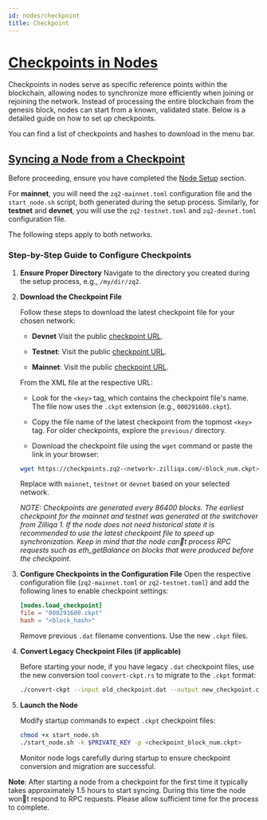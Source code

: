 ```yaml
---
id: nodes/checkpoint
title: Checkpoint
---
```


# [Checkpoints in Nodes](#checkpoints-in-nodes)

Checkpoints in nodes serve as specific reference points within the blockchain, allowing nodes to synchronize more efficiently when joining or rejoining the network. Instead of processing the entire blockchain from the genesis block, nodes can start from a known, validated state. Below is a detailed guide on how to set up checkpoints.

You can find a list of checkpoints and hashes to download in the menu bar.

## [Syncing a Node from a Checkpoint](#syncing-a-node-from-a-checkpoint)

Before proceeding, ensure you have completed the [Node Setup](../nodes/node.md#setting-up-your-node) section.

For **mainnet**, you will need the `zq2-mainnet.toml` configuration file and the `start_node.sh` script, both generated during the setup process. Similarly, for **testnet** and **devnet**, you will use the `zq2-testnet.toml` and `zq2-devnet.toml` configuration file.

The following steps apply to both networks.

### Step-by-Step Guide to Configure Checkpoints

1. **Ensure Proper Directory**
   Navigate to the directory you created during the setup process, e.g., `/my/dir/zq2`.

2. **Download the Checkpoint File**

   Follow these steps to download the latest checkpoint file for your chosen network:

   - **Devnet**
     Visit the public [checkpoint URL](https://checkpoints.zq2-devnet.zilliqa.com).

   - **Testnet**:
   Visit the public [checkpoint URL](https://checkpoints.testnet.zilliqa.com).

   - **Mainnet**:
   Visit the public [checkpoint URL](https://checkpoints.zilliqa.com).

   From the XML file at the respective URL:

   - Look for the `<key>` tag, which contains the checkpoint file's name. The file now uses the `.ckpt` extension (e.g., `000291600.ckpt`).

   - Copy the file name of the latest checkpoint from the topmost `<key>` tag. For older checkpoints, explore the `previous/` directory.

   - Download the checkpoint file using the `wget` command or paste the link in your browser:

   ```bash
   wget https://checkpoints.zq2-<network>.zilliqa.com/<block_num.ckpt>
   ```

   Replace <network> with `mainnet`, `testnet` or `devnet` based on your selected network.

   _NOTE: Checkpoints are generated every 86400 blocks. The earliest checkpoint for the mainnet and testnet was generated at the switchover from Zilliqa 1. If the node does not need historical state it is recommended to use the latest checkpoint file to speed up synchronization. Keep in mind that the node cant process RPC requests such as eth_getBalance on blocks that were produced before the checkpoint._

3. **Configure Checkpoints in the Configuration File**
   Open the respective configuration file (`zq2-mainnet.toml` or `zq2-testnet.toml`) and add the following lines to enable checkpoint settings:
   ```toml
   [nodes.load_checkpoint]
   file = "000291600.ckpt"
   hash = "<block_hash>"
   ```

   Remove previous `.dat` filename conventions. Use the new `.ckpt` files.

4. **Convert Legacy Checkpoint Files (if applicable)**

   Before starting your node, if you have legacy `.dat` checkpoint files, use the new conversion tool `convert-ckpt.rs` to migrate to the `.ckpt` format:

   ```bash
   ./convert-ckpt --input old_checkpoint.dat --output new_checkpoint.ckpt
   ```

5. **Launch the Node**

   Modify startup commands to expect `.ckpt` checkpoint files:

   ```bash
   chmod +x start_node.sh
   ./start_node.sh -k $PRIVATE_KEY -p <checkpoint_block_num.ckpt>
   ```

   Monitor node logs carefully during startup to ensure checkpoint conversion and migration are successful.


**Note**: After starting a node from a checkpoint for the first time it typically takes approximately 1.5 hours to start syncing. During this time the node wont respond to RPC requests. Please allow sufficient time for the process to complete.
